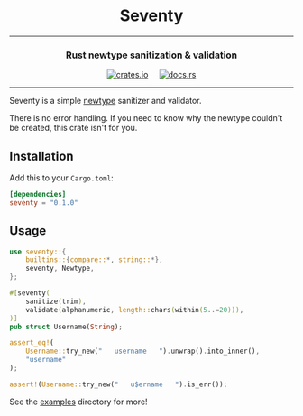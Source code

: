 <h1 align="center" style="border: none;">Seventy</h1>

<hr style="height: 1px;">

<h3 align="center">Rust newtype sanitization & validation</h3>

<div align="center">

[![crates.io][crates-badge]][crates-url]
&nbsp;&nbsp;&nbsp;
[![docs.rs][docs-badge]][docs-url]

[crates-badge]: https://img.shields.io/crates/v/seventy.svg
[crates-url]: https://crates.io/crates/seventy
[docs-badge]: https://docs.rs/seventy/badge.svg
[docs-url]: https://docs.rs/seventy

</div>

<hr style="height: 1px;">

Seventy is a simple [newtype](https://doc.rust-lang.org/rust-by-example/generics/new_types.html) 
sanitizer and validator. 

There is no error handling. If you need to know why the newtype couldn't be 
created, this crate isn't for you.

## Installation

Add this to your `Cargo.toml`:

```toml
[dependencies]
seventy = "0.1.0"
```

## Usage

```rust
use seventy::{
    builtins::{compare::*, string::*},
    seventy, Newtype,
};

#[seventy(
    sanitize(trim),
    validate(alphanumeric, length::chars(within(5..=20))),
)]
pub struct Username(String);

assert_eq!(
    Username::try_new("   username   ").unwrap().into_inner(),
    "username"
);

assert!(Username::try_new("   u$ername   ").is_err());
```

See the [examples](examples) directory for more!